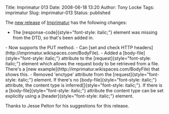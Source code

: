 Title: Imprimatur 013
Date: 2008-06-18 13:20
Author: Tony Locke
Tags: imprimatur
Slug: imprimatur-013
Status: published

The [new release](http://sourceforge.net/project/showfiles.php?group_id=145016&package_id=159509) of [Imprimatur](http://imprimatur.wikispaces.com/) has the following changes:  

-   The [response-code]{style="font-style: italic;"} element was missing from the<response-code> DTD, so that's been added in.  
   </response-code>
-   Now supports the PUT method.
-   Can [set and check HTTP headers](http://imprimatur.wikispaces.com/BodyFile).
-   Added a [body-file]{style="font-style: italic;"} attribute to the [request]{style="font-style: italic;"} element which allows the request body to be retrieved from a file. There's a [new example](http://imprimatur.wikispaces.com/BodyFile) that shows this.<response-code><request></request></response-code>
-   <response-code><request>Removed 'enctype' attribute from the [request]{style="font-style: italic;"} <request> element. If there's no [body-file]{style="font-style: italic;"} attribute, the content type is inferred[]{style="font-style: italic;"}. If there is a [body-file]{style="font-style: italic;"} attribute the content type can be set explicitly using a [header]{style="font-style: italic;"} element.</request></request></response-code>

Thanks to Jesse Pelton for his suggestions for this release.

</p>


